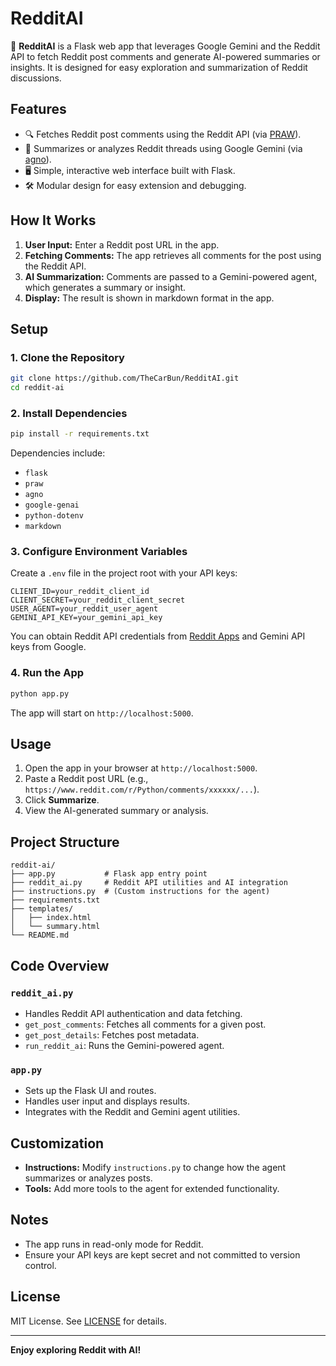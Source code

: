 # RedditAI

🎃 **RedditAI** is a Flask web app that leverages Google Gemini and the Reddit API to fetch Reddit post comments and generate AI-powered summaries or insights. It is designed for easy exploration and summarization of Reddit discussions.

## Features

- 🔍 Fetches Reddit post comments using the Reddit API (via [PRAW](https://praw.readthedocs.io/)).
- 🤖 Summarizes or analyzes Reddit threads using Google Gemini (via [agno](https://github.com/agnodice/agno)).
- 🖥️ Simple, interactive web interface built with Flask.
- 🛠️ Modular design for easy extension and debugging.

## How It Works

1. **User Input:** Enter a Reddit post URL in the app.
2. **Fetching Comments:** The app retrieves all comments for the post using the Reddit API.
3. **AI Summarization:** Comments are passed to a Gemini-powered agent, which generates a summary or insight.
4. **Display:** The result is shown in markdown format in the app.

## Setup

### 1. Clone the Repository

```bash
git clone https://github.com/TheCarBun/RedditAI.git
cd reddit-ai
```

### 2. Install Dependencies

```bash
pip install -r requirements.txt
```

Dependencies include:

- `flask`
- `praw`
- `agno`
- `google-genai`
- `python-dotenv`
- `markdown`

### 3. Configure Environment Variables

Create a `.env` file in the project root with your API keys:

```env
CLIENT_ID=your_reddit_client_id
CLIENT_SECRET=your_reddit_client_secret
USER_AGENT=your_reddit_user_agent
GEMINI_API_KEY=your_gemini_api_key
```

You can obtain Reddit API credentials from [Reddit Apps](https://www.reddit.com/prefs/apps) and Gemini API keys from Google.

### 4. Run the App

```bash
python app.py
```

The app will start on `http://localhost:5000`.

## Usage

1. Open the app in your browser at `http://localhost:5000`.
2. Paste a Reddit post URL (e.g., `https://www.reddit.com/r/Python/comments/xxxxxx/...`).
3. Click **Summarize**.
4. View the AI-generated summary or analysis.

## Project Structure

```
reddit-ai/
├── app.py           # Flask app entry point
├── reddit_ai.py     # Reddit API utilities and AI integration
├── instructions.py  # (Custom instructions for the agent)
├── requirements.txt
├── templates/
│   ├── index.html
│   └── summary.html
└── README.md
```

## Code Overview

### `reddit_ai.py`

- Handles Reddit API authentication and data fetching.
- `get_post_comments`: Fetches all comments for a given post.
- `get_post_details`: Fetches post metadata.
- `run_reddit_ai`: Runs the Gemini-powered agent.

### `app.py`

- Sets up the Flask UI and routes.
- Handles user input and displays results.
- Integrates with the Reddit and Gemini agent utilities.

## Customization

- **Instructions:** Modify `instructions.py` to change how the agent summarizes or analyzes posts.
- **Tools:** Add more tools to the agent for extended functionality.

## Notes

- The app runs in read-only mode for Reddit.
- Ensure your API keys are kept secret and not committed to version control.

## License

MIT License. See [LICENSE](LICENSE) for details.

---

**Enjoy exploring Reddit with AI!**
